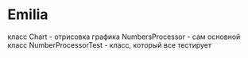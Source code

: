 # Emilia
класс Chart - отрисовка графика
NumbersProcessor - сам основной класс
NumberProcessorTest - класс, который все тестирует
